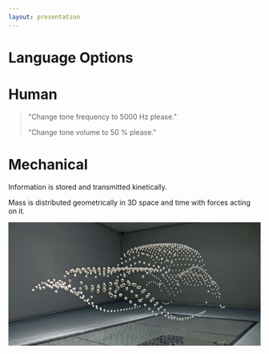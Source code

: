 ```yaml
---
layout: presentation
---
```


# [](#header-1) Language Options

# [](#header-2) Human

> "Change tone frequency to 5000 Hz please."
>
> "Change tone volume to 50 % please."

# [](#header-2) Mechanical

Information is stored and transmitted kinetically.

Mass is distributed geometrically in 3D space and time with forces acting on it.

[![](assets/img/kinetic.png)](language-knob)
